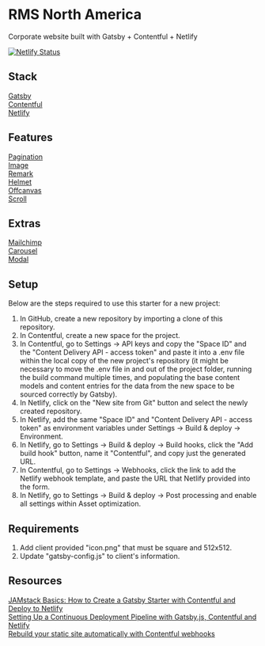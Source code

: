 # RMS North America

Corporate website built with Gatsby + Contentful + Netlify

[![Netlify Status](https://api.netlify.com/api/v1/badges/37eaf333-4873-4ed3-ba55-a06c6590d43d/deploy-status)](https://app.netlify.com/sites/sleepy-pasteur-0771b3/deploys)

## Stack

[Gatsby](https://www.gatsbyjs.org/)<br>
[Contentful](https://www.contentful.com/)<br>
[Netlify](https://www.netlify.com/)

## Features

[Pagination](https://www.gatsbyjs.org/docs/adding-pagination/)<br>
[Image](https://www.gatsbyjs.org/packages/gatsby-image)<br>
[Remark](https://www.gatsbyjs.org/packages/gatsby-transformer-remark)<br>
[Helmet](https://github.com/nfl/react-helmet)<br>
[Offcanvas](https://github.com/neosiae/react-aria-offcanvas)<br>
[Scroll](https://www.npmjs.com/package/react-scroll)

## Extras

[Mailchimp](https://www.gatsbyjs.org/packages/gatsby-plugin-mailchimp)<br>
[Carousel](https://react-bootstrap.github.io/components/carousel)<br>
[Modal](https://react-bootstrap.github.io/components/modal/)

## Setup

Below are the steps required to use this starter for a new project:

1. In GitHub, create a new repository by importing a clone of this repository.
2. In Contentful, create a new space for the project.
3. In Contentful, go to Settings -> API keys and copy the "Space ID" and the "Content Delivery API - access token" and paste it into a .env file within the local copy of the new project's repository (it might be necessary to move the .env file in and out of the project folder, running the build command multiple times, and populating the base content models and content entries for the data from the new space to be sourced correctly by Gatsby).
4. In Netlify, click on the "New site from Git" button and select the newly created repository.
5. In Netlify, add the same "Space ID" and "Content Delivery API - access token" as environment variables under Settings -> Build & deploy -> Environment.
6. In Netlify, go to Settings -> Build & deploy -> Build hooks, click the "Add build hook" button, name it "Contentful", and copy just the generated URL.
7. In Contentful, go to Settings -> Webhooks, click the link to add the Netlify webhook template, and paste the URL that Netlify provided into the form.
8. In Netlify, go to Settings -> Build & deploy -> Post processing and enable all settings within Asset optimization.

## Requirements

1. Add client provided "icon.png" that must be square and 512x512.
2. Update "gatsby-config.js" to client's information.

## Resources

[JAMstack Basics: How to Create a Gatsby Starter with Contentful and Deploy to Netlify](https://itnext.io/jamstack-basics-how-to-create-a-gatsby-starter-with-contentful-and-deploy-to-netlify-846354cc74bc)<br>
[Setting Up a Continuous Deployment Pipeline with Gatsby.js, Contentful and Netlify](https://www.halfelectronic.com/post/setting-up-gatsby-js-contentful-and-netlify)<br>
[Rebuild your static site automatically with Contentful webhooks](https://www.contentful.com/developers/docs/tutorials/general/automate-site-builds-with-webhooks/#netlify)
